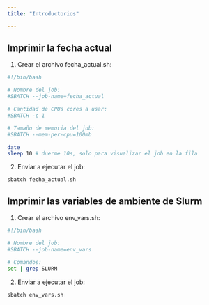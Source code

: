 ```yaml
---
title: "Introductorios"

---
```


## Imprimir la fecha actual

1. Crear el archivo fecha_actual.sh:

```bash
#!/bin/bash

# Nombre del job:
#SBATCH --job-name=fecha_actual 

# Cantidad de CPUs cores a usar:
#SBATCH -c 1

# Tamaño de memoria del job:
#SBATCH --mem-per-cpu=100mb

date
sleep 10 # duerme 10s, solo para visualizar el job en la fila
```

2. Enviar a ejecutar el job:

```shell
sbatch fecha_actual.sh
```

## Imprimir las variables de ambiente de Slurm

1. Crear el archivo env_vars.sh:

```bash
#!/bin/bash

# Nombre del job:
#SBATCH --job-name=env_vars 

# Comandos:
set | grep SLURM
```

2. Enviar a ejecutar el job:

```shell
sbatch env_vars.sh
```

